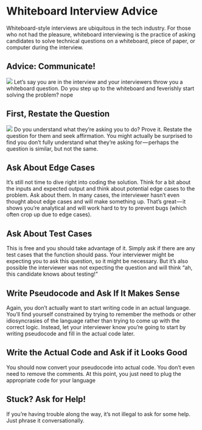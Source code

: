 # Whiteboard Interview Advice
Whiteboard-style interviews are ubiquitous in the tech industry. For those who not had the pleasure, whiteboard interviewing is the practice of asking candidates to solve technical questions on a whiteboard, piece of paper, or computer during the interview.

## Advice: Communicate!
![](https://hackernoon.com/photos/3nhao37bBEfHA9RTQ0WNVWfXPD02-7z632c4)
Let’s say you are in the interview and your interviewers throw you a whiteboard question. Do you step up to the whiteboard and feverishly start solving the problem? nope

## First, Restate the Question
![](https://hackernoon.com/photos/3nhao37bBEfHA9RTQ0WNVWfXPD02-bo1q32cv)
Do you understand what they’re asking you to do? Prove it. Restate the question for them and seek affirmation. You might actually be surprised to find you don’t fully understand what they’re asking for — perhaps the question is similar, but not the same.

## Ask About Edge Cases
It’s still not time to dive right into coding the solution. Think for a bit about the inputs and expected output and think about potential edge cases to the problem. Ask about them. In many cases, the interviewer hasn’t even thought about edge cases and will make something up. That’s great — it shows you’re analytical and will work hard to try to prevent bugs (which often crop up due to edge cases).

## Ask About Test Cases
This is free and you should take advantage of it. Simply ask if there are any test cases that the function should pass. Your interviewer might be expecting you to ask this question, so it might be necessary. But it’s also possible the interviewer was not expecting the question and will think “ah, this candidate knows about testing!”

## Write Pseudocode and Ask If It Makes Sense
Again, you don’t actually want to start writing code in an actual language. You’ll find yourself constrained by trying to remember the methods or other idiosyncrasies of the language rather than trying to come up with the correct logic. Instead, let your interviewer know you’re going to start by writing pseudocode and fill in the actual code later.

## Write the Actual Code and Ask if it Looks Good
You should now convert your pseudocode into actual code. You don’t even need to remove the comments. At this point, you just need to plug the appropriate code for your language

## Stuck? Ask for Help!
If you’re having trouble along the way, it’s not illegal to ask for some help. Just phrase it conversationally.